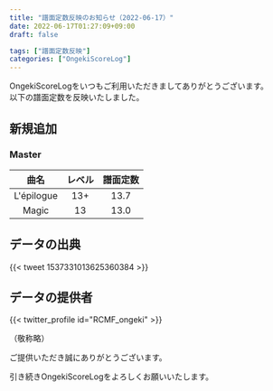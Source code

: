 ```yaml
---
title: "譜面定数反映のお知らせ（2022-06-17）"
date: 2022-06-17T01:27:09+09:00
draft: false

tags: ["譜面定数反映"]
categories: ["OngekiScoreLog"]
---
```


OngekiScoreLogをいつもご利用いただきましてありがとうございます。  
以下の譜面定数を反映いたしました。

<!--more-->

## 新規追加

### Master

| 曲名 | レベル | 譜面定数 |
|:-:|:-:|:-:|
| L'épilogue | 13+ | 13.7 |
| Magic | 13 | 13.0 |

<!-- ### Expert

| 曲名 | レベル | 譜面定数 |
|:-:|:-:|:-:| -->

## データの出典

{{< tweet 1537331013625360384 >}}

## データの提供者

{{< twitter_profile id="RCMF_ongeki" >}}

（敬称略）  
<!-- （順不同　敬称略）  -->
ご提供いただき誠にありがとうございます。

引き続きOngekiScoreLogをよろしくお願いいたします。
